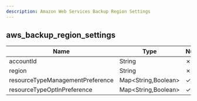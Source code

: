 ```yaml
---
description: Amazon Web Services Backup Region Settings
---
```

aws_backup_region_settings
--------------------------

| **Name**                         | **Type**            | **Nullable** |
| -------------------------------- | ------------------- | ------------ |
| accountId                        | String              | &cross;      |
| region                           | String              | &cross;      |
| resourceTypeManagementPreference | Map<String,Boolean> | &check;      |
| resourceTypeOptInPreference      | Map<String,Boolean> | &check;      |
